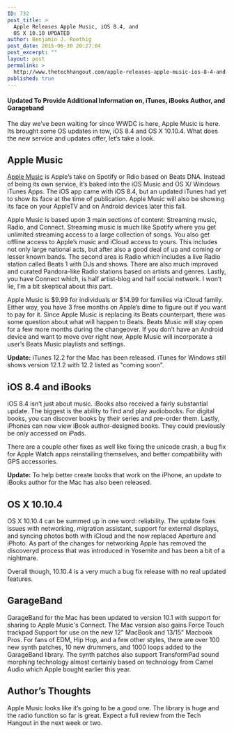 ```yaml
---
ID: 732
post_title: >
  Apple Releases Apple Music, iOS 8.4, and
  OS X 10.10 UPDATED
author: Benjamin J. Roethig
post_date: 2015-06-30 20:27:04
post_excerpt: ""
layout: post
permalink: >
  http://www.thetechhangout.com/apple-releases-apple-music-ios-8-4-and-os-x-10-10/
published: true
---
```

#### Updated To Provide Additional Information on, iTunes, iBooks Author, and Garageband

The day we’ve been waiting for since WWDC is here, Apple Music is here.  Its brought some OS updates in tow, iOS 8.4 and OS X 10.10.4.  What does the new service and updates offer, let’s take a look.

## Apple Music
[Apple Music](http://www.apple.com/music) is Apple’s take on Spotify or Rdio based on Beats DNA.  Instead of being its own service, it’s baked into the iOS Music and OS X/ Windows iTunes Apps.  The iOS app came with iOS 8.4, but an updated iTunes had yet to show its face at the time of publication.  Apple Music will also be showing its face on your AppleTV and on Android devices later this fall.

Apple Music is based upon 3 main sections of content: Streaming music, Radio, and Connect.  Streaming music is much like Spotify where you get unlimited streaming access to a large collection of songs.  You also get offline access to Apple’s music and iCloud access to yours.  This includes not only large national acts, but after also a good deal of up and coming or lesser known bands.  The second area is Radio which includes a live Radio station called Beats 1 with DJs and shows.  There are also much improved and curated Pandora-like Radio stations based on artists and genres.  Lastly, you have Connect which, is half artist-blog and half social network.  I won’t lie, I’m a bit skeptical about this part.

Apple Music is $9.99 for individuals or $14.99 for families via iCloud family.  Either way, you have 3 free months on Apple’s dime to figure out if you want to pay for it.  Since Apple Music is replacing its Beats counterpart, there was some question about what will happen to Beats.  Beats Music will stay open for a few more months during the changeover.  If you don’t have an Android device and want to move over right now, Apple Music will incorporate a user’s Beats Music playlists and settings.

**Update:** iTunes 12.2 for the Mac has been released.  iTunes for Windows still shows version 12.1.2 with 12.2 listed as "coming soon".

## iOS 8.4 and iBooks
iOS 8.4 isn’t just about music.  iBooks also received a fairly substantial update.  The biggest is the ability to find and play audiobooks.  For digital books, you can discover books by their series and pre-order them.  Lastly, iPhones can now view iBook author-designed books.  They could previously be only accessed on iPads.

There are a couple other fixes as well like fixing the unicode crash, a bug fix for Apple Watch apps reinstalling themselves, and better compatibility with GPS accessories.

**Update:**  To help better create books that work on the iPhone, an update to iBooks author for the Mac has also been released.

## OS X 10.10.4
OS X 10.10.4 can be summed up in one word: reliability.  The update fixes issues with networking, migration assistant, support for external displays, and syncing photos both with iCloud and the now replaced Aperture and iPhoto.  As part of the changes for networking Apple has removed the discoveryd process that was introduced in Yosemite and has been a bit of a nightmare.

Overall though, 10.10.4 is a very much a bug fix release with no real updated features.

## GarageBand
GarageBand for the Mac has been updated to version 10.1 with support for sharing to Apple Music's Connect.  The Mac version also gains Force Touch trackpad Support for use on the new 12" MacBook and 13/15" Macbook Pros.  For fans of EDM, Hip Hop, and a few other styles, there are over 100 new synth patches, 10 new drummers, and 1000 loops added to the GarageBand library.  The synth patches also support TransformPad sound morphing technology almost certainly based on technology from Camel Audio which Apple bought earlier this year.

## Author’s Thoughts
Apple Music looks like it’s going to be a good one.  The library is huge and the radio function so far is great.  Expect a full review from the Tech Hangout in the next week or two.